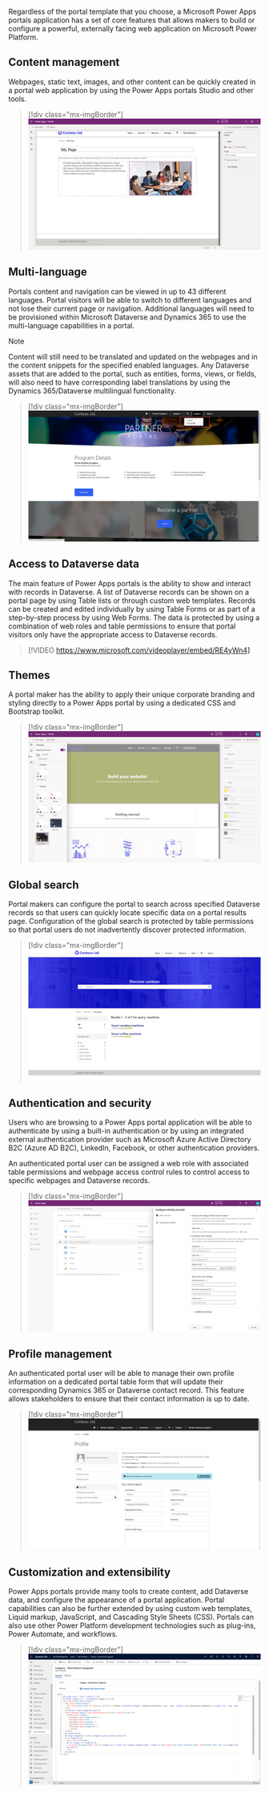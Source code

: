 Regardless of the portal template that you choose, a Microsoft Power Apps portals application has a set of core features that allows makers to build or configure a powerful, externally facing web application on Microsoft Power Platform. 

## Content management

Webpages, static text, images, and other content can be quickly created in a portal web application by using the Power Apps portals Studio and other tools.  

> [!div class="mx-imgBorder"]
> [![Screenshot of the portal web application using Power Apps portals Studio.](../media/1-content-management.png)](../media/1-content-management.png#lightbox)

## Multi-language

Portals content and navigation can be viewed in up to 43 different languages. Portal visitors will be able to switch to different languages and not lose their current page or navigation. Additional languages will need to be provisioned within Microsoft Dataverse and Dynamics 365 to use the multi-language capabilities in a portal.

> [!NOTE] 
> Content will still need to be translated and updated on the webpages and in the content snippets for the specified enabled languages. Any Dataverse assets that are added to the portal, such as entities, forms, views, or fields, will also need to have corresponding label translations by using the Dynamics 365/Dataverse multilingual functionality.

> [!div class="mx-imgBorder"]
> [![Screenshot of the switch language in Portals feature.](../media/1-multi-language-portals.png)](../media/1-multi-language-portals.png#lightbox)

## Access to Dataverse data

The main feature of Power Apps portals is the ability to show and interact with records in Dataverse. A list of Dataverse records can be shown on a portal page by using Table lists or through custom web templates. Records can be created and edited individually by using Table Forms or as part of a step-by-step process by using Web Forms. The data is protected by using a combination of web roles and table permissions to ensure that portal visitors only have the appropriate access to Dataverse records.

> [!VIDEO https://www.microsoft.com/videoplayer/embed/RE4yWn4]

## Themes

A portal maker has the ability to apply their unique corporate branding and styling directly to a Power Apps portal by using a dedicated CSS and Bootstrap toolkit.

> [!div class="mx-imgBorder"]
> [![Screenshot of customized Portals theme using a C S S and Bootstrap toolkit.](../media/1-custom-theme.png)](../media/1-custom-theme.png#lightbox)

## Global search

Portal makers can configure the portal to search across specified Dataverse records so that users can quickly locate specific data on a portal results page.  Configuration of the global search is protected by table permissions so that portal users do not inadvertently discover protected information.

> [!div class="mx-imgBorder"]
> [![Screenshot of search across specified Dataverse records.](../media/1-global-search.png)](../media/1-global-search.png#lightbox)

## Authentication and security

Users who are browsing to a Power Apps portal application will be able to authenticate by using a built-in authentication or by using an integrated external authentication provider such as Microsoft Azure Active Directory B2C (Azure AD B2C), LinkedIn, Facebook, or other authentication providers.

An authenticated portal user can be assigned a web role with associated table permissions and webpage access control rules to control access to specific webpages and Dataverse records.

> [!div class="mx-imgBorder"]
> [![Screenshot of the configure identity provider window.](../media/1-configure-identity-provider.png)](../media/1-configure-idtable-provider.png#lightbox)

## Profile management

An authenticated portal user will be able to manage their own profile information on a dedicated portal table form that will update their corresponding Dynamics 365 or Dataverse contact record. This feature allows stakeholders to ensure that their contact information is up to date.

> [!div class="mx-imgBorder"]
> [![Screenshot of the Profile Management window.](../media/1-profile-management.png)](../media/1-profile-management.png#lightbox)

## Customization and extensibility

Power Apps portals provide many tools to create content, add Dataverse data, and configure the appearance of a portal application. Portal capabilities can also be further extended by using custom web templates, Liquid markup, JavaScript, and Cascading Style Sheets (CSS). Portals can also use other Power Platform development technologies such as plug-ins, Power Automate, and workflows.

> [!div class="mx-imgBorder"]
> [![Screenshot of the Employee Self=Service Portal web template.](../media/1-web-template.png)](../media/1-web-template.png#lightbox)
